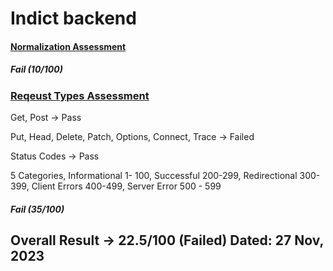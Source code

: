 # Indict backend

#### <ins>Normalization Assessment</ins>
##### Fail (10/100)

### <ins>Reqeust Types Assessment</ins>

Get, Post -> Pass

Put, Head, Delete, Patch, Options, Connect, Trace -> Failed

Status Codes -> Pass

5 Categories, Informational 1- 100, Successful 200-299, Redirectional 300-399, Client Errors 400-499, Server Error 500 - 599

##### Fail (35/100)

## Overall Result -> 22.5/100 (Failed) Dated: 27 Nov, 2023
